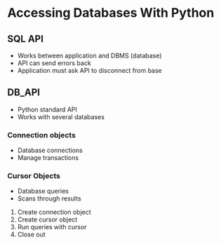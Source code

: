 # Accessing Databases With Python

## SQL API

 - Works between application and DBMS (database)
 - API can send errors back
 - Application must ask API to disconnect from base

## DB_API

 - Python standard API
 - Works with several databases

### Connection objects

 - Database connections
 - Manage transactions

### Cursor Objects
 - Database queries
 - Scans through results

1. Create connection object
2. Create cursor object
3. Run queries with cursor
4. Close out
